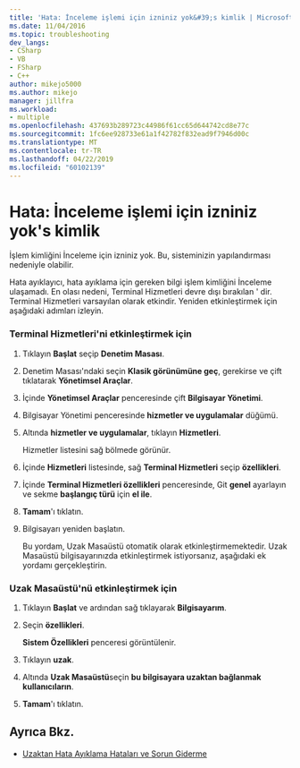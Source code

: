 ```yaml
---
title: 'Hata: İnceleme işlemi için izniniz yok&#39;s kimlik | Microsoft Docs'
ms.date: 11/04/2016
ms.topic: troubleshooting
dev_langs:
- CSharp
- VB
- FSharp
- C++
author: mikejo5000
ms.author: mikejo
manager: jillfra
ms.workload:
- multiple
ms.openlocfilehash: 437693b289723c44986f61cc65d644742cd8e77c
ms.sourcegitcommit: 1fc6ee928733e61a1f42782f832ead9f7946d00c
ms.translationtype: MT
ms.contentlocale: tr-TR
ms.lasthandoff: 04/22/2019
ms.locfileid: "60102139"
---
```

# <a name="error-you-do-not-have-permission-to-inspect-the-process39s-identity"></a>Hata: İnceleme işlemi için izniniz yok&#39;s kimlik
İşlem kimliğini İnceleme için izniniz yok. Bu, sisteminizin yapılandırması nedeniyle olabilir.

 Hata ayıklayıcı, hata ayıklama için gereken bilgi işlem kimliğini İnceleme ulaşamadı. En olası nedeni, Terminal Hizmetleri devre dışı bırakılan ' dir. Terminal Hizmetleri varsayılan olarak etkindir. Yeniden etkinleştirmek için aşağıdaki adımları izleyin.

### <a name="to-enable-terminal-services"></a>Terminal Hizmetleri'ni etkinleştirmek için

1. Tıklayın **Başlat** seçip **Denetim Masası**.

2. Denetim Masası'ndaki seçin **Klasik görünümüne geç**, gerekirse ve çift tıklatarak **Yönetimsel Araçlar**.

3. İçinde **Yönetimsel Araçlar** penceresinde çift **Bilgisayar Yönetimi**.

4. Bilgisayar Yönetimi penceresinde **hizmetler ve uygulamalar** düğümü.

5. Altında **hizmetler ve uygulamalar**, tıklayın **Hizmetleri**.

     Hizmetler listesini sağ bölmede görünür.

6. İçinde **Hizmetleri** listesinde, sağ **Terminal Hizmetleri** seçip **özellikleri**.

7. İçinde **Terminal Hizmetleri özellikleri** penceresinde, Git **genel** ayarlayın ve sekme **başlangıç türü** için **el ile**.

8. **Tamam**'ı tıklatın.

9. Bilgisayarı yeniden başlatın.

     Bu yordam, Uzak Masaüstü otomatik olarak etkinleştirmemektedir. Uzak Masaüstü bilgisayarınızda etkinleştirmek istiyorsanız, aşağıdaki ek yordamı gerçekleştirin.

### <a name="to-enable-remote-desktop"></a>Uzak Masaüstü'nü etkinleştirmek için

1. Tıklayın **Başlat** ve ardından sağ tıklayarak **Bilgisayarım**.

2. Seçin **özellikleri**.

     **Sistem Özellikleri** penceresi görüntülenir.

3. Tıklayın **uzak**.

4. Altında **Uzak Masaüstü**seçin **bu bilgisayara uzaktan bağlanmak kullanıcıların**.

5. **Tamam**'ı tıklatın.

## <a name="see-also"></a>Ayrıca Bkz.
- [Uzaktan Hata Ayıklama Hataları ve Sorun Giderme](../debugger/remote-debugging-errors-and-troubleshooting.md)
